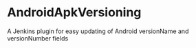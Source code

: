 AndroidApkVersioning
====================

A Jenkins plugin for easy updating of Android versionName and versionNumber fields
